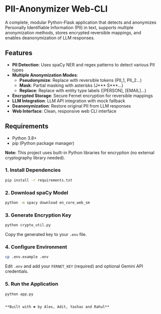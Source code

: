 # PII-Anonymizer Web-CLI

A complete, modular Python-Flask application that detects and anonymizes Personally Identifiable Information (PII) in text, supports multiple anonymization methods, stores encrypted reversible mappings, and enables deanonymization of LLM responses.

## Features

- **PII Detection**: Uses spaCy NER and regex patterns to detect various PII types
- **Multiple Anonymization Modes**:
  - **Pseudonymize**: Replace with reversible tokens (PII_1, PII_2...)
  - **Mask**: Partial masking with asterisks (J*** S***...)
  - **Replace**: Replace with entity type labels ([PERSON], [EMAIL]...)
- **Encrypted Storage**: Secure Fernet encryption for reversible mappings
- **LLM Integration**: LLM API integration with mock fallback
- **Deanonymization**: Restore original PII from LLM responses
- **Web Interface**: Clean, responsive web CLI interface

## Requirements

- Python 3.8+
- pip (Python package manager)

**Note:** This project uses built-in Python libraries for encryption (no external cryptography library needed).

### 1. Install Dependencies

```bash
pip install -r requirements.txt
```

### 2. Download spaCy Model

```bash
python -m spacy download en_core_web_sm
```

### 3. Generate Encryption Key

```bash
python crypto_util.py
```

Copy the generated key to your `.env` file.

### 4. Configure Environment

```bash
cp .env.example .env
```

Edit `.env` and add your `FERNET_KEY` (required) and optional Gemini API credentials.

### 5. Run the Application

```bash
python app.py
```
```

**Built with ❤️ by Alex, Adit, Yashas and Rahul**
